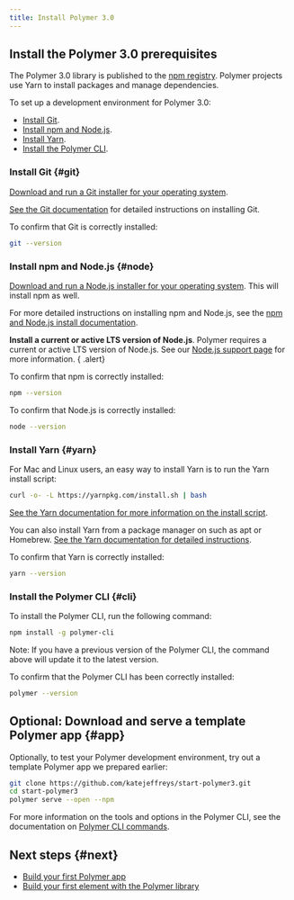 ```yaml
---
title: Install Polymer 3.0
---
```


<!-- toc -->

## Install the Polymer 3.0 prerequisites

The Polymer 3.0 library is published to the [npm registry](https://docs.npmjs.com). Polymer
projects use Yarn to install packages and manage dependencies. 

To set up a development environment for Polymer 3.0: 

* [Install Git](#git).
* [Install npm and Node.js](#node).
* [Install Yarn](#yarn).
* [Install the Polymer CLI](#cli).

### Install Git {#git}

[Download and run a Git installer for your operating system](https://git-scm.com/download/). 

[See the Git documentation](https://git-scm.com/book/en/v2/Getting-Started-Installing-Git) for detailed instructions on installing Git.

To confirm that Git is correctly installed:

```bash
git --version
```

### Install npm and Node.js {#node}

[Download and run a Node.js installer for your operating system](https://nodejs.org/en/download/). This will install npm as well. 

For more detailed instructions on installing npm and Node.js, see the [npm and Node.js install documentation](https://docs.npmjs.com/getting-started/installing-node).

**Install a current or active LTS version of Node.js**. Polymer requires a current or active LTS version of Node.js. See our [Node.js support page](/{{{polymer_version_dir}}}/docs/tools/node-support) for more information.
{ .alert}

To confirm that npm is correctly installed:

```bash
npm --version
```

To confirm that Node.js is correctly installed:

```bash
node --version
```

### Install Yarn {#yarn}

For Mac and Linux users, an easy way to install Yarn is to run the Yarn install script:

```bash
curl -o- -L https://yarnpkg.com/install.sh | bash
```

[See the Yarn documentation for more information on the install script](https://yarnpkg.com/lang/en/docs/install/#alternatives-tab).

You can also install Yarn from a package manager on such as apt or Homebrew. [See the Yarn documentation for detailed instructions](https://yarnpkg.com/lang/en/docs/install/).

To confirm that Yarn is correctly installed:

```bash
yarn --version
```

### Install the Polymer CLI {#cli}

To install the Polymer CLI, run the following command:

```bash
npm install -g polymer-cli
```

Note: If you have a previous version of the Polymer CLI, the command above will update it to the
latest version.

To confirm that the Polymer CLI has been correctly installed:

```bash
polymer --version
```

## Optional: Download and serve a template Polymer app {#app}

Optionally, to test your Polymer development environment, try out a template Polymer app we prepared earlier:

```bash
git clone https://github.com/katejeffreys/start-polymer3.git
cd start-polymer3
polymer serve --open --npm
```

For more information on the tools and options in the Polymer CLI, see the documentation on [Polymer CLI commands](/{{{polymer_version_dir}}}/docs/tools/polymer-cli-commands).

## Next steps {#next}

* [Build your first Polymer app](/{{{polymer_version_dir}}}/start/toolbox/set-up)
* [Build your first element with the Polymer library](/{{{polymer_version_dir}}}/start/first-element/intro)